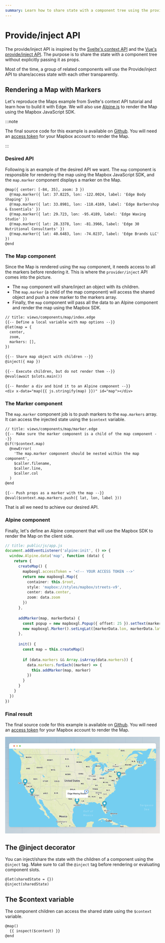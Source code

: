 ```yaml
---
summary: Learn how to share state with a component tree using the provide/inject API
---
```


# Provide/inject API
The provide/inject API is inspired by the [Svelte's context API](https://svelte.dev/tutorial/context-api) and the [Vue's provide/inject API](https://vuejs.org/guide/components/provide-inject.html#provide-inject). The purpose is to share the state with a component tree without explicitly passing it as props.

Most of the time, a group of related components will use the Provide/inject API to share/access state with each other transparently.

## Rendering a Map with Markers

Let's reproduce the Maps example from Svelte's context API tutorial and learn how to build it with Edge. We will also use [Alpine.js](https://alpinejs.dev/) to render the Map using the Mapbox JavaScript SDK.

:::note

The final source code for this example is available on [Github](https://github.com/edge-js/example-map-component). You will need an [access token](https://docs.mapbox.com/help/glossary/access-token) for your Mapbox account to render the Map.

:::

### Desired API

Following is an example of the desired API we want. The `map` component is responsible for rendering the map using the Mapbox JavaScript SDK, and the `map.marker` component displays a marker on the Map.

```edge
@map({ center: [-84, 35], zoom: 3 })
  @!map.marker({ lat: 37.8225, lon: -122.0024, label: 'Edge Body Shaping' })
  @!map.marker({ lat: 33.8981, lon: -118.4169, label: 'Edge Barbershop & Essentials' })
  @!map.marker({ lat: 29.723, lon: -95.4189, label: 'Edge Waxing Studio' })
  @!map.marker({ lat: 28.3378, lon: -81.3966, label: 'Edge 30 Nutritional Consultants' })
  @!map.marker({ lat: 40.6483, lon: -74.0237, label: 'Edge Brands LLC' })
@end
```

### The Map component

Since the Map is rendered using the `map` component, it needs access to all the markers before rendering it. This is where the `provider/inject` API comes into the picture.

- The `map` component will share/inject an object with its children.
- The `map.marker` (a child of the map component) will access the shared object and push a new marker to the markers array.
- Finally, the `map` component will pass all the data to an Alpine component and render the map using the Mapbox SDK.

```edge
// title: views/components/map/index.edge
{{-- Define a local variable with map options --}}
@let(map = {
  center,
  zoom,
  markers: [],
})

{{-- Share map object with children --}}
@inject({ map })

{{-- Execute children, but do not render them --}}
@eval(await $slots.main())

{{-- Render a div and bind it to an Alpine component --}}
<div x-data="map({{ js.stringify(map) }})" id="map"></div>
```

### The Marker component

The `map.marker` component job is to push markers to the `map.markers` array. It can access the injected state using the `$context` variable.

```edge
// title: views/components/map/marker.edge
{{-- Make sure the marker component is a child of the map component --}}
@if(!$context.map)
  @newError(
    'The map.marker component should be nested within the map component',
    $caller.filename,
    $caller.line,
    $caller.col
  )
@end

{{-- Push props as a marker with the map --}}
@eval($context.map.markers.push({ lat, lon, label }))
```

That is all we need to achieve our desired API.

### Alpine component
Finally, let's define an Alpine component that will use the Mapbox SDK to render the Map on the client side.

```ts
// title: public/js/app.js
document.addEventListener('alpine:init', () => {
  window.Alpine.data('map', function (data) {
    return {
      createMap() {
        mapboxgl.accessToken = '<!-- YOUR ACCESS TOKEN -->'
        return new mapboxgl.Map({
          container: this.$root,
          style: 'mapbox://styles/mapbox/streets-v9',
          center: data.center,
          zoom: data.zoom
        })
      },

      addMarker(map, markerData) {
        const popup = new mapboxgl.Popup({ offset: 25 }).setText(markerData.label);
        new mapboxgl.Marker().setLngLat([markerData.lon, markerData.lat]).setPopup(popup).addTo(map);
      },

      init() {
        const map = this.createMap()

        if (data.markers && Array.isArray(data.markers)) {
          data.markers.forEach((marker) => {
            this.addMarker(map, marker)
          })
        }
      }
    }
  })
})
```

### Final result

The final source code for this example is available on [Github](https://github.com/edge-js/example-map-component). You will need an [access token](https://docs.mapbox.com/help/glossary/access-token) for your Mapbox account to render the Map.

![](./provide_inject_result.png)

## The @inject decorator
You can inject/share the state with the children of a component using the `@inject` tag. Make sure to call the `@inject` tag before rendering or evaluating component slots.

```edge
@let(sharedState = {})
@inject(sharedState)
```

## The $context variable
The component children can access the shared state using the `$context` variable.

```edge
@map()
  {{ inspect($context) }}
@end
```
